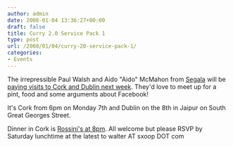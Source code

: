 ```yaml
---
author: admin
date: 2008-01-04 13:36:27+00:00
draft: false
title: Curry 2.0 Service Pack 1
type: post
url: /2008/01/04/curry-20-service-pack-1/
categories:
- Events
---
```


The irrepressible Paul Walsh and Aido "Aido" McMahon from [Segala](http://www.segala.com/) will be [paying visits to Cork and Dublin next week](http://segala.com/blog/cork-and-dublin-here-we-come/). They'd love to meet up for a pint, food and some arguments about Facebook!

It's Cork from 6pm on Monday 7th and Dublin on the 8th in Jaipur on South Great Georges Street.

Dinner in Cork is [Rossini's at 8pm](http://maps.live.com/?v=2&cid=6A2C09EBCA562646!31703). All welcome but please RSVP by Saturday lunchtime at the latest to walter AT sxoop DOT com
